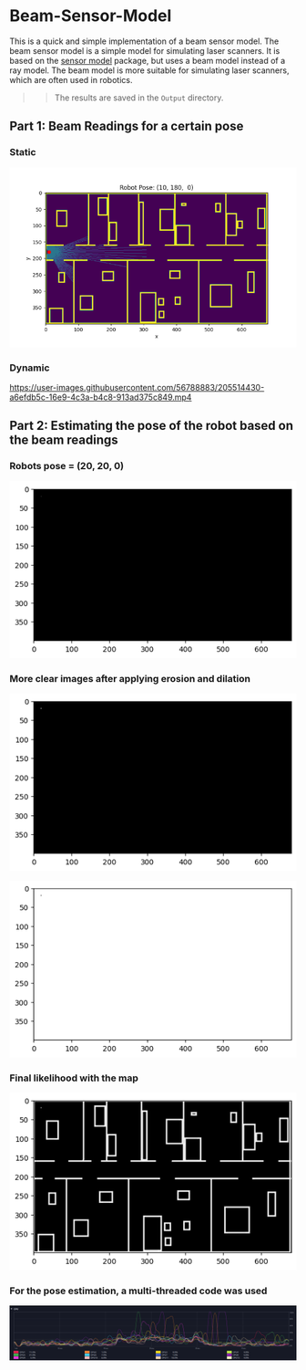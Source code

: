 # Beam-Sensor-Model
This is a quick and simple implementation of a beam sensor model. The beam sensor model is a simple model for simulating laser scanners. It is based on the [sensor model](http://wiki.ros.org/sensor_model) package, but uses a beam model instead of a ray model. The beam model is more suitable for simulating laser scanners, which are often used in robotics.
>> The results are saved in the `Output` directory.

## Part 1: Beam Readings for a certain pose
### Static

![Beam Sensor Model](results/Figure_1.png)

### Dynamic

https://user-images.githubusercontent.com/56788883/205514430-a6efdb5c-16e9-4c3a-b4c8-913ad375c849.mp4


## Part 2: Estimating the pose of the robot based on the beam readings

### Robots pose = (20, 20, 0)

![pose estimation](results/output.png)

### More clear images after applying erosion and dilation

![pose estimation](results/outputDilated.png)

![pose estimation](results/outputEroted.png)

### Final likelihood with the map

![pose estimation](results/outputTotalWithDilation.png)


### For the pose estimation, a multi-threaded code was used
![cpu usage](results/CPU.png)

